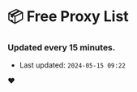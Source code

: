 # :package: Free Proxy List
### Updated every 15 minutes.

- Last updated: `2024-05-15 09:22`

:heart:
